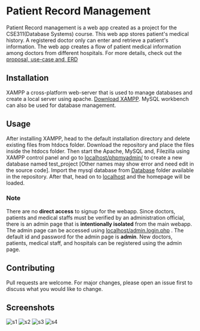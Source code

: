# Patient Record Management

Patient Record management is a web app created as a project for the CSE311(Database Systems) course. This web app stores patient's medical history. A registered doctor only can enter and retrieve a patient's information. The web app creates a flow of patient medical information among doctors from different hospitals. For more details, check out the [proposal, use-case and, ERD ](Report-UseCase-Erd)

## Installation

XAMPP a cross-platform web-server that is used to manage databases and create a local server using apache. [Download XAMPP](https://www.apachefriends.org/index.html). MySQL workbench can also be used for database management.

## Usage
After installing XAMPP, head to the default installation directory and delete existing files from htdocs folder. Download the repository and place the files inside the htdocs folder. Then start the Apache, MySQL and, Filezilla using XAMPP control panel and go to [localhost/phpmyadmin/](http://localhost/phpmyadmin/) to create a new database named test_project [Other names may show error and need edit in the source code]. Import the mysql database from [Database](Database) folder available in the repository. After that, head on to [localhost](http://localhost/) and the homepage will be loaded.

### Note
There are no **direct access** to signup for the webapp. Since doctors, patients and medical staffs must be verified by an administration official, there is an admin page that is **intentionally isolated** from the main webapp. The admin page can be accessed using [localhost/admin.login.php](http://localhost/admin.login.php) . The default id and password for the admin page is **admin**. New doctors, patients, medical staff, and hospitals can be registered using the admin page.


## Contributing
Pull requests are welcome. For major changes, please open an issue first to discuss what you would like to change.

## Screenshots
![s1](https://user-images.githubusercontent.com/73390535/181583060-81f3358d-2a27-4388-afb1-8b2e82bd321b.png)
![s2](https://user-images.githubusercontent.com/73390535/181583072-e83a50bf-4ea8-40ee-915f-1d503bc37fc0.png)
![s3](https://user-images.githubusercontent.com/73390535/181583081-15935a9b-8525-4992-a77c-cf951930bd31.png)
![s4](https://user-images.githubusercontent.com/73390535/181583099-165fdef1-2079-4c66-a0d2-da5a87a832a8.png)

